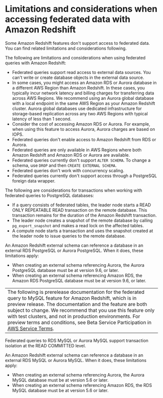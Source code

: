 # Limitations and considerations when accessing federated data with Amazon Redshift<a name="federated-limitations"></a>

Some Amazon Redshift features don't support access to federated data\. You can find related limitations and considerations following\.

The following are limitations and considerations when using federated queries with Amazon Redshift: 
+ Federated queries support read access to external data sources\. You can't write or create database objects in the external data source\.
+ In some cases, you might access an Amazon RDS or Aurora database in a different AWS Region than Amazon Redshift\. In these cases, you typically incur network latency and billing charges for transferring data across AWS Regions\. We recommend using an Aurora global database with a local endpoint in the same AWS Region as your Amazon Redshift cluster\. Aurora global databases use dedicated infrastructure for storage\-based replication across any two AWS Regions with typical latency of less than 1 second\. 
+ Consider the cost of accessing Amazon RDS or Aurora\. For example, when using this feature to access Aurora, Aurora charges are based on IOPS\.
+ Federated queries don't enable access to Amazon Redshift from RDS or Aurora\.
+ Federated queries are only available in AWS Regions where both Amazon Redshift and Amazon RDS or Aurora are available\. 
+ Federated queries currently don't support `ALTER SCHEMA`\. To change a schema, use `DROP` and then `CREATE EXTERNAL SCHEMA`\. 
+ Federated queries don't work with concurrency scaling\. 
+ Federated queries currently don't support access through a PostgreSQL foreign data wrapper\. 

The following are considerations for transactions when working with federated queries to PostgreSQL databases: 
+ If a query consists of federated tables, the leader node starts a READ ONLY REPEATABLE READ transaction on the remote database\. This transaction remains for the duration of the Amazon Redshift transaction\.
+ The leader node creates a snapshot of the remote database by calling `pg_export_snapshot` and makes a read lock on the affected tables\.
+ A compute node starts a transaction and uses the snapshot created at the leader node to issue queries to the remote database\.

An Amazon Redshift external schema can reference a database in an external RDS PostgreSQL or Aurora PostgreSQL\. When it does, these limitations apply: 
+ When creating an external schema referencing Aurora, the Aurora PostgreSQL database must be at version 9\.6, or later\. 
+ When creating an external schema referencing Amazon RDS, the Amazon RDS PostgreSQL database must be at version 9\.6, or later\. 


|  | 
| --- |
| The following is prerelease documentation for the federated query to MySQL feature for Amazon Redshift, which is in preview release\. The documentation and the feature are both subject to change\. We recommend that you use this feature only with test clusters, and not in production environments\. For preview terms and conditions, see Beta Service Participation in [AWS Service Terms](https://aws.amazon.com/service-terms/)\.   | 

Federated queries to RDS MySQL or Aurora MySQL support transaction isolation at the READ COMMITTED level\. 

An Amazon Redshift external schema can reference a database in an external RDS MySQL or Aurora MySQL\. When it does, these limitations apply: 
+ When creating an external schema referencing Aurora, the Aurora MySQL database must be at version 5\.6 or later\. 
+ When creating an external schema referencing Amazon RDS, the RDS MySQL database must be at version 5\.6 or later\. 
